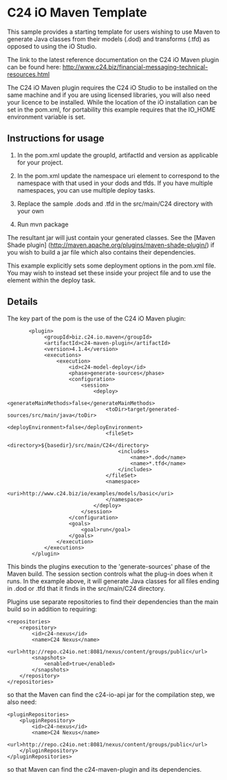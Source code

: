 C24 iO Maven Template
=====================

This sample provides a starting template for users wishing to use Maven to generate
Java classes from their models (.dod) and transforms (.tfd) as opposed to using the
iO Studio.

The link to the latest reference documentation on the C24 iO Maven plugin can be found 
here: http://www.c24.biz/financial-messaging-technical-resources.html

The C24 iO Maven plugin requires the C24 iO Studio to be installed on the same machine and
if you are using licensed libraries, you will also need your licence to be installed. While
the location of the iO installation can be set in the pom.xml, for portability this example
requires that the IO_HOME environment variable is set.

Instructions for usage
----------------------

1. In the pom.xml update the groupId, artifactId and version as applicable for your project.

2. In the pom.xml update the namespace uri element to correspond to the namespace with
that used in your dods and tfds. If you have multiple namespaces, you can use multiple
deploy tasks.

3. Replace the sample .dods and .tfd in the src/main/C24 directory with your own

4. Run mvn package

The resultant jar will just contain your generated classes. See the [Maven Shade plugin]
(http://maven.apache.org/plugins/maven-shade-plugin/) if you wish to build a jar file 
which also contains their dependencies.

This example explicitly sets some deployment options in the pom.xml file. You may wish
to instead set these inside your project file and to use the <projectFile> element within
the deploy task.

Details
-------

The key part of the pom is the use of the C24 iO Maven plugin:

           <plugin>
                <groupId>biz.c24.io.maven</groupId>
                <artifactId>c24-maven-plugin</artifactId>
                <version>4.1.4</version>
                <executions>
                    <execution>
                        <id>c24-model-deploy</id>
                        <phase>generate-sources</phase>
                        <configuration>
                            <session>
                                <deploy>
                                    <generateMainMethods>false</generateMainMethods>
                                    <toDir>target/generated-sources/src/main/java</toDir>
                                    <deployEnvironment>false</deployEnvironment>
                                    <fileSet>
                                        <directory>${basedir}/src/main/C24</directory>
                                        <includes>
                                            <name>*.dod</name>
                                            <name>*.tfd</name>
                                        </includes>
                                    </fileSet>
                                    <namespace>
                                        <uri>http://www.c24.biz/io/examples/models/basic</uri>
                                    </namespace>
                                </deploy>
                            </session>
                        </configuration>
                        <goals>
                            <goal>run</goal>
                        </goals>
                    </execution>
                </executions>
            </plugin>

This binds the plugins execution to the 'generate-sources' phase of the Maven build.
The session section controls what the plug-in does when it runs. In the example above, 
it will generate Java classes for all files ending in .dod or .tfd that it finds in the 
src/main/C24 directory. 

Plugins use separate repositories to find their dependencies than the main build so in
addition to requiring:

    <repositories>
        <repository>
            <id>c24-nexus</id>
            <name>C24 Nexus</name>
            <url>http://repo.c24io.net:8081/nexus/content/groups/public</url>
            <snapshots>
                <enabled>true</enabled>
            </snapshots>
        </repository>
    </repositories>
    
so that the Maven can find the c24-io-api jar for the compilation step, we also need:

    <pluginRepositories>
        <pluginRepository>
            <id>c24-nexus</id>
            <name>C24 Nexus</name>
            <url>http://repo.c24io.net:8081/nexus/content/groups/public</url>
        </pluginRepository>
    </pluginRepositories>
    
so that Maven can find the c24-maven-plugin and its dependencies.

